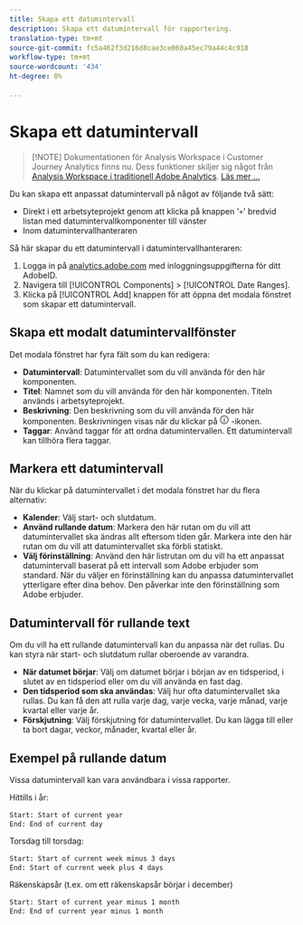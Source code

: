 ```yaml
---
title: Skapa ett datumintervall
description: Skapa ett datumintervall för rapportering.
translation-type: tm+mt
source-git-commit: fc5a462f3d216d8cae3ce060a45ec79a44c4c918
workflow-type: tm+mt
source-wordcount: '434'
ht-degree: 0%

---
```



# Skapa ett datumintervall

>[!NOTE] Dokumentationen för Analysis Workspace i Customer Journey Analytics finns nu. Dess funktioner skiljer sig något från [Analysis Workspace i traditionell Adobe Analytics](https://docs.adobe.com/content/help/en/analytics/analyze/analysis-workspace/home.html). [Läs mer …](/help/getting-started/cja-aa.md)

Du kan skapa ett anpassat datumintervall på något av följande två sätt:

* Direkt i ett arbetsyteprojekt genom att klicka på knappen &#39;`+`&#39; bredvid listan med datumintervallkomponenter till vänster
* Inom datumintervallhanteraren

Så här skapar du ett datumintervall i datumintervallhanteraren:

1. Logga in på [analytics.adobe.com](https://analytics.adobe.com) med inloggningsuppgifterna för ditt AdobeID.
1. Navigera till [!UICONTROL Components] > [!UICONTROL Date Ranges].
1. Klicka på [!UICONTROL Add] knappen för att öppna det modala fönstret som skapar ett datumintervall.

## Skapa ett modalt datumintervallfönster

Det modala fönstret har fyra fält som du kan redigera:

* **Datumintervall**: Datumintervallet som du vill använda för den här komponenten.
* **Titel**: Namnet som du vill använda för den här komponenten. Titeln används i arbetsyteprojekt.
* **Beskrivning**: Den beskrivning som du vill använda för den här komponenten. Beskrivningen visas när du klickar på ![i](../assets/i.png) -ikonen.
* **Taggar**: Använd taggar för att ordna datumintervallen. Ett datumintervall kan tillhöra flera taggar.

## Markera ett datumintervall

När du klickar på datumintervallet i det modala fönstret har du flera alternativ:

* **Kalender**: Välj start- och slutdatum.
* **Använd rullande datum**: Markera den här rutan om du vill att datumintervallet ska ändras allt eftersom tiden går. Markera inte den här rutan om du vill att datumintervallet ska förbli statiskt.
* **Välj förinställning**: Använd den här listrutan om du vill ha ett anpassat datumintervall baserat på ett intervall som Adobe erbjuder som standard. När du väljer en förinställning kan du anpassa datumintervallet ytterligare efter dina behov. Den påverkar inte den förinställning som Adobe erbjuder.

## Datumintervall för rullande text

Om du vill ha ett rullande datumintervall kan du anpassa när det rullas. Du kan styra när start- och slutdatum rullar oberoende av varandra.

* **När datumet börjar**: Välj om datumet börjar i början av en tidsperiod, i slutet av en tidsperiod eller om du vill använda en fast dag.
* **Den tidsperiod som ska användas**: Välj hur ofta datumintervallet ska rullas. Du kan få den att rulla varje dag, varje vecka, varje månad, varje kvartal eller varje år.
* **Förskjutning**: Välj förskjutning för datumintervallet. Du kan lägga till eller ta bort dagar, veckor, månader, kvartal eller år.

## Exempel på rullande datum

Vissa datumintervall kan vara användbara i vissa rapporter.

Hittills i år:

```text
Start: Start of current year
End: End of current day
```

Torsdag till torsdag:

```text
Start: Start of current week minus 3 days
End: Start of current week plus 4 days
```

Räkenskapsår (t.ex. om ett räkenskapsår börjar i december)

```text
Start: Start of current year minus 1 month
End: End of current year minus 1 month
```
